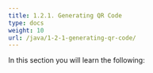 ```yaml
---
title: 1.2.1. Generating QR Code
type: docs
weight: 10
url: /java/1-2-1-generating-qr-code/
---
```


In this section you will learn the following:

